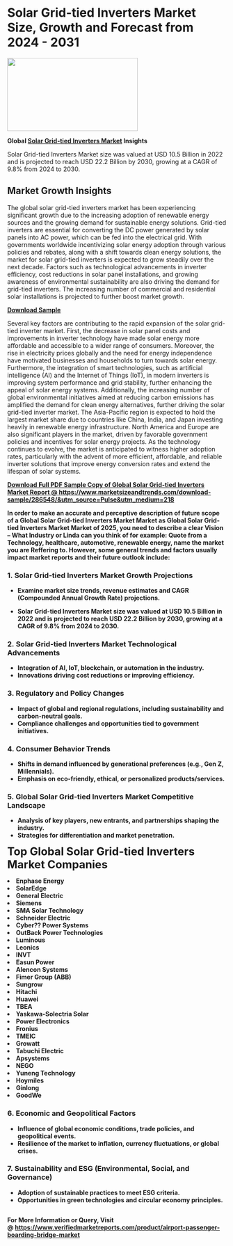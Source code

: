 <H1>Solar Grid-tied Inverters Market Size, Growth and Forecast from 2024 - 2031</H1><img class="aligncenter size-medium wp-image-584254" src="https://thirdeyenews.in/wp-content/uploads/2024/09/Global-Market-Research-300x168.jpeg" alt="" width="300" height="168" /><p><strong>Global&nbsp;<a href="https://www.marketsizeandtrends.com/download-sample/286548/&amp;utm_source=Pulse&amp;utm_medium=218">Solar Grid-tied Inverters Market</a> Insights</strong></p><p>Solar Grid-tied Inverters Market size was valued at USD 10.5 Billion in 2022 and is projected to reach USD 22.2 Billion by 2030, growing at a CAGR of 9.8% from 2024 to 2030.</p><p><h2>Market Growth Insights</h2> <p>The global solar grid-tied inverters market has been experiencing significant growth due to the increasing adoption of renewable energy sources and the growing demand for sustainable energy solutions. Grid-tied inverters are essential for converting the DC power generated by solar panels into AC power, which can be fed into the electrical grid. With governments worldwide incentivizing solar energy adoption through various policies and rebates, along with a shift towards clean energy solutions, the market for solar grid-tied inverters is expected to grow steadily over the next decade. Factors such as technological advancements in inverter efficiency, cost reductions in solar panel installations, and growing awareness of environmental sustainability are also driving the demand for grid-tied inverters. The increasing number of commercial and residential solar installations is projected to further boost market growth.</p> <p><strong><a href="#">Download Sample</a></strong></p> <p>Several key factors are contributing to the rapid expansion of the solar grid-tied inverter market. First, the decrease in solar panel costs and improvements in inverter technology have made solar energy more affordable and accessible to a wider range of consumers. Moreover, the rise in electricity prices globally and the need for energy independence have motivated businesses and households to turn towards solar energy. Furthermore, the integration of smart technologies, such as artificial intelligence (AI) and the Internet of Things (IoT), in modern inverters is improving system performance and grid stability, further enhancing the appeal of solar energy systems. Additionally, the increasing number of global environmental initiatives aimed at reducing carbon emissions has amplified the demand for clean energy alternatives, further driving the solar grid-tied inverter market. The Asia-Pacific region is expected to hold the largest market share due to countries like China, India, and Japan investing heavily in renewable energy infrastructure. North America and Europe are also significant players in the market, driven by favorable government policies and incentives for solar energy projects. As the technology continues to evolve, the market is anticipated to witness higher adoption rates, particularly with the advent of more efficient, affordable, and reliable inverter solutions that improve energy conversion rates and extend the lifespan of solar systems.</p> <p><strong><a href="#"></p><p><span class=""><strong>Download Full PDF Sample Copy of Global Solar Grid-tied Inverters Market Report</strong> @ <a href="https://www.marketsizeandtrends.com/download-sample/286548/&amp;utm_source=Pulse&amp;utm_medium=218" target="_blank">https://www.marketsizeandtrends.com/download-sample/286548/&amp;utm_source=Pulse&amp;utm_medium=218</a></span></p><p>In order to make an accurate and perceptive description of future scope of a Global&nbsp;Solar Grid-tied Inverters Market Market as Global&nbsp;Solar Grid-tied Inverters Market Market of 2025, you need to describe a clear Vision &ndash; What Industry or Linda can you think of for example: Quote from a Technology, healthcare, automotive, renewable energy, name the market you are Reffering to. However, some general trends and factors usually impact market reports and their future outlook include:</p><h3>1.&nbsp;<strong>Solar Grid-tied Inverters Market Growth Projections</strong></h3><ul><li>Examine market size trends, revenue estimates and CAGR (Compounded Annual Growth Rate) projections.</li><li><p>Solar Grid-tied Inverters Market size was valued at USD 10.5 Billion in 2022 and is projected to reach USD 22.2 Billion by 2030, growing at a CAGR of 9.8% from 2024 to 2030.</p></li></ul><h3>2.&nbsp;<strong>Solar Grid-tied Inverters Market Technological Advancements</strong></h3><ul><li>Integration of AI, IoT, blockchain, or automation in the industry.</li><li>Innovations driving cost reductions or improving efficiency.</li></ul><h3>3.&nbsp;<strong>Regulatory and Policy Changes</strong></h3><ul><li>Impact of global and regional regulations, including sustainability and carbon-neutral goals.</li><li>Compliance challenges and opportunities tied to government initiatives.</li></ul><h3>4.&nbsp;<strong>Consumer Behavior Trends</strong></h3><ul><li>Shifts in demand influenced by generational preferences (e.g., Gen Z, Millennials).</li><li>Emphasis on eco-friendly, ethical, or personalized products/services.</li></ul><h3>5.&nbsp;<strong>Global Solar Grid-tied Inverters Market Competitive Landscape</strong></h3><ul><li>Analysis of key players, new entrants, and partnerships shaping the industry.</li><li>Strategies for differentiation and market penetration.</li></ul><p data-pm-slice="1 1 []"><span style="color: inherit; font-family: inherit; font-size: 25px;">Top Global Solar Grid-tied Inverters Market Companies</span></p><div class="" data-test-id=""><p><li>Enphase Energy</li><li> SolarEdge</li><li> General Electric</li><li> Siemens</li><li> SMA Solar Technology</li><li> Schneider Electric</li><li> Cyber?? Power Systems</li><li> OutBack Power Technologies</li><li> Luminous</li><li> Leonics</li><li> INVT</li><li> Easun Power</li><li> Alencon Systems</li><li> Fimer Group (ABB)</li><li> Sungrow</li><li> Hitachi</li><li> Huawei</li><li> TBEA</li><li> Yaskawa-Solectria Solar</li><li> Power Electronics</li><li> Fronius</li><li> TMEIC</li><li> Growatt</li><li> Tabuchi Electric</li><li> Apsystems</li><li> NEGO</li><li> Yuneng Technology</li><li> Hoymiles</li><li> Ginlong</li><li> GoodWe</li></p></div><h3>6.&nbsp;<strong>Economic and Geopolitical Factors</strong></h3><ul><li>Influence of global economic conditions, trade policies, and geopolitical events.</li><li>Resilience of the market to inflation, currency fluctuations, or global crises.</li></ul><h3>7.&nbsp;<strong>Sustainability and ESG (Environmental, Social, and Governance)</strong></h3><ul><li>Adoption of sustainable practices to meet ESG criteria.</li><li>Opportunities in green technologies and circular economy principles.</li></ul><h2><strong style="font-size: 14px;">For More Information or Query, Visit @&nbsp;</strong><a style="background-color: #ffffff; font-size: 14px;" href="https://www.marketsizeandtrends.com/report/solar-grid-tied-inverters-market/" target="_blank">https://www.verifiedmarketreports.com/product/airport-passenger-boarding-bridge-market</a></h2>

